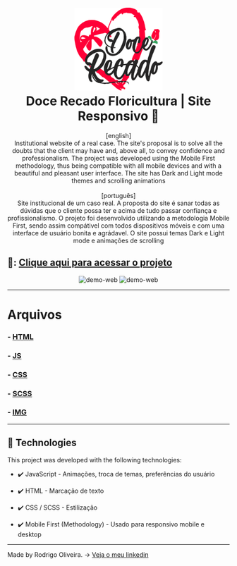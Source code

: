 <h1 align="center">
<br>
  <img src="assets/img/logo/doce-recado-logo-light.png" alt="Doce Recado Logo" width="200">
<br>
Doce Recado Floricultura | Site Responsivo 🎍
</h1>

<p align="center">
[english]
<br>
Institutional website of a real case. The site's proposal is to solve all the doubts that the client may have and, above all, to convey confidence and professionalism.
The project was developed using the Mobile First methodology, thus being compatible with all mobile devices and with a beautiful and pleasant user interface.
The site has Dark and Light mode themes and scrolling animations
<br>
<br>
[português]
<br>
Site institucional de um caso real. A proposta do site é sanar todas as dúvidas que o cliente possa ter e acima de tudo passar confiança e profissionalismo. 
O projeto foi desenvolvido utilizando a metodologia Mobile First, sendo assim compátivel com todos dispositivos móveis e com uma interface de usuário bonita e agrádavel.
O site possui temas Dark e Light mode e animações de scrolling
</p>

## 🎍: [Clique aqui para acessar o projeto](https://1strodrigo.github.io/doce-recado-floricultura/)

<div align="center" >
  <img src="./git/gif/RevolutionEA_mensagemWhatsapp.gif" alt="demo-web" height="425">
  <img src="./git/gif/RevolutionEA_solicitandoOrçamento2.gif" alt="demo-web" height="425">
</div>

---

# Arquivos

### - [HTML](https://github.com/1stRodrigo/doce-recado-floricultura/blob/main/index.html)

### - [JS](https://github.com/1stRodrigo/doce-recado-floricultura/tree/main/assets/js)

### - [CSS](https://github.com/1stRodrigo/doce-recado-floricultura/tree/main/assets/css)

### - [SCSS](https://github.com/1stRodrigo/doce-recado-floricultura/tree/main/assets/scss)

### - [IMG](https://github.com/1stRodrigo/doce-recado-floricultura/tree/main/assets/img)

---

## 🚀 Technologies

This project was developed with the following technologies:

- ✔️ JavaScript - Animações, troca de temas, preferências do usuário

- ✔️ HTML - Marcação de texto

- ✔️ CSS / SCSS - Estilização

- ✔️ Mobile First (Methodology) - Usado para responsivo mobile e desktop

---

Made by Rodrigo Oliveira.
-> [Veja o meu linkedin](https://www.linkedin.com/in/rodrigo-oliveira-656270236/)

